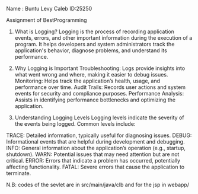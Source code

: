 Name : Buntu Levy Caleb
ID:25250

Assignment of BestProgramming


1. What is Logging?
Logging is the process of recording application events, errors, and other important information during the execution of a program. It helps developers and system administrators track the application's behavior, diagnose problems, and understand its performance.

2. Why Logging is Important
Troubleshooting: Logs provide insights into what went wrong and where, making it easier to debug issues.
Monitoring: Helps track the application’s health, usage, and performance over time.
Audit Trails: Records user actions and system events for security and compliance purposes.
Performance Analysis: Assists in identifying performance bottlenecks and optimizing the application.

3. Understanding Logging Levels
Logging levels indicate the severity of the events being logged. Common levels include:

TRACE: Detailed information, typically useful for diagnosing issues.
DEBUG: Informational events that are helpful during development and debugging.
INFO: General information about the application’s operation (e.g., startup, shutdown).
WARN: Potential issues that may need attention but are not critical.
ERROR: Errors that indicate a problem has occurred, potentially affecting functionality.
FATAL: Severe errors that cause the application to terminate.



N.B: codes of the sevlet are in src/main/java/clb    and for the jsp in webapp/
